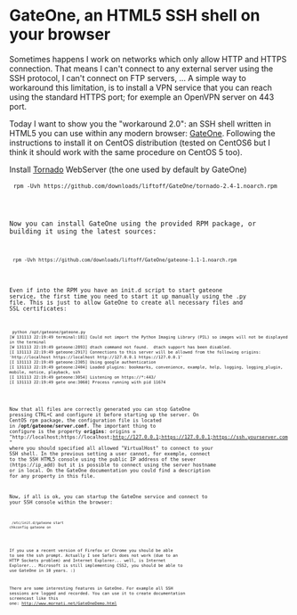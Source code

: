 # GateOne, an HTML5 SSH shell on your browser

Sometimes happens I work on networks which only allow HTTP and HTTPS connection. That means I can't connect to any external server using the SSH protocol, I can't connect on FTP servers, ...
A simple way to workaround this limitation, is to install a VPN service that you can reach using the standard HTTPS port; for exemple an OpenVPN server on 443 port.

Today I want to show you the "workaround 2.0": an SSH shell written in HTML5 you can use within any modern browser: <a href="https://github.com/liftoff/GateOne">GateOne</a>.
Following the instructions to install it on CentOS distribution (tested on CentOS6 but I think it should work with the same procedure on CentOS 5 too).

Install <a href="http://www.tornadoweb.org/en/stable/">Tornado</a> WebServer (the one used by default by GateOne)
<pre><code> <code>rpm -Uvh https://github.com/downloads/liftoff/GateOne/tornado-2.4-1.noarch.rpm</code></pre>
Now you can install GateOne using the provided RPM package, or building it using the latest sources:
<pre><code> <code>rpm -Uvh https://github.com/downloads/liftoff/GateOne/gateone-1.1-1.noarch.rpm</code></pre>
Even if into the RPM you have an init.d script to start gateone service, the first time you need to start it up manually using the .py file. This is just to allow GateOne to create all necessary files and SSL certificates:
<pre><code> <code>python /opt/gateone/gateone.py
[W 131113 22:19:49 terminal:181] Could not import the Python Imaging Library (PIL) so images will not be displayed in the terminal
[W 131113 22:19:49 gateone:2893] dtach command not found.  dtach support has been disabled.
[I 131113 22:19:49 gateone:2917] Connections to this server will be allowed from the following origins: 'http://localhost https://localhost http://127.0.0.1 https://127.0.0.1'
[I 131113 22:19:49 gateone:2305] Using google authentication
[I 131113 22:19:49 gateone:2404] Loaded plugins: bookmarks, convenience, example, help, logging, logging_plugin, mobile, notice, playback, ssh
[I 131113 22:19:49 gateone:3054] Listening on https://*:443/
[I 131113 22:19:49 gate one:3060] Process running with pid 11674</code></pre>
Now that all files are correctly generated you can stop GateOne pressing CTRL+C and configure it before starting up the server. On CentOS rpm package, the configuration file is located in <strong>/opt/gateone/server.conf</strong>. The important thing to configure is the property <strong>origins</strong>:
origins = "http://localhost;https://localhost;http://127.0.0.1;https://127.0.0.1;https://ssh.yourserver.com"
where you should specified all allowed "VirtualHost" to connect to your SSH shell.
In the previous setting a user cannot, for exemple, connect to the SSH HTML5 console using the public IP address of the sever (https://ip_add) but it is possible to connect using the server hostname or in local.
On the GateOne documentation you could find a description for any property in this file.

Now, if all is ok, you can startup the GateOne service and connect to your SSH console within the browser:
<pre><code> <code>/etc/init.d/gateone start
chkconfig gateone on</code></pre>
If you use a recent version of Firefox or Chrome you should be able to see the ssh prompt. Actually I see Safari does not work (due to an HTTP Sockets problem) and Internet Explorer... well, is Internet Explorer... Microsoft is still implementing CSS2, you should be able to use GateOne in 10 years. :)

There are some interesting features in GateOne. For example all SSH sessions are logged and recorded. You can use it to create documentation screencast like this one: <a href="http://www.mornati.net/GateOneDemo.html">http://www.mornati.net/GateOneDemo.html</a>